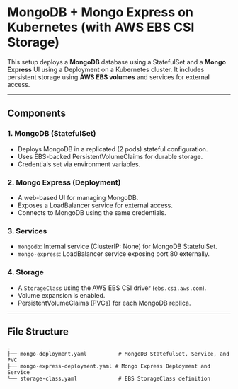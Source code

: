 # MongoDB + Mongo Express on Kubernetes (with AWS EBS CSI Storage)

This setup deploys a **MongoDB** database using a StatefulSet and a **Mongo Express** UI using a Deployment on a Kubernetes cluster. It includes persistent storage using **AWS EBS volumes** and services for external access.

---

##  Components

### 1. MongoDB (StatefulSet)
- Deploys MongoDB in a replicated (2 pods) stateful configuration.
- Uses EBS-backed PersistentVolumeClaims for durable storage.
- Credentials set via environment variables.

### 2. Mongo Express (Deployment)
- A web-based UI for managing MongoDB.
- Exposes a LoadBalancer service for external access.
- Connects to MongoDB using the same credentials.

### 3. Services
- `mongodb`: Internal service (ClusterIP: None) for MongoDB StatefulSet.
- `mongo-express`: LoadBalancer service exposing port 80 externally.

### 4. Storage
- A `StorageClass` using the AWS EBS CSI driver (`ebs.csi.aws.com`).
- Volume expansion is enabled.
- PersistentVolumeClaims (PVCs) for each MongoDB replica.

---

##  File Structure

```text
.
├── mongo-deployment.yaml          # MongoDB StatefulSet, Service, and PVC
├── mongo-express-deployment.yaml # Mongo Express Deployment and Service
└── storage-class.yaml             # EBS StorageClass definition
